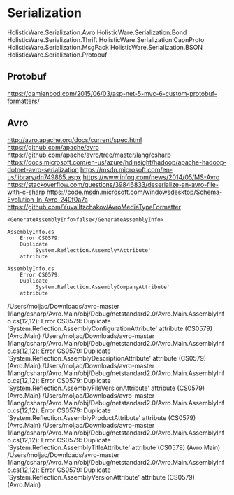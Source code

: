 ﻿# Serialization


HolisticWare.Serialization.Avro
HolisticWare.Serialization.Bond
HolisticWare.Serialization.Thrift
HolisticWare.Serialization.CapnProto
HolisticWare.Serialization.MsgPack
HolisticWare.Serialization.BSON
HolisticWare.Serialization.Protobuf


## Protobuf

https://damienbod.com/2015/06/03/asp-net-5-mvc-6-custom-protobuf-formatters/



## Avro

http://avro.apache.org/docs/current/spec.html
https://github.com/apache/avro
https://github.com/apache/avro/tree/master/lang/csharp
https://docs.microsoft.com/en-us/azure/hdinsight/hadoop/apache-hadoop-dotnet-avro-serialization
https://msdn.microsoft.com/en-us/library/dn749865.aspx
https://www.infoq.com/news/2014/05/MS-Avro
https://stackoverflow.com/questions/39846833/deserialize-an-avro-file-with-c-sharp
https://code.msdn.microsoft.com/windowsdesktop/Schema-Evolution-In-Avro-240f0a7a
https://github.com/YuvalItzchakov/AvroMediaTypeFormatter



    <GenerateAssemblyInfo>false</GenerateAssemblyInfo>

    AssemblyInfo.cs
        Error CS0579: 
        Duplicate 
            'System.Reflection.Assembly*Attribute' 
        attribute 

    AssemblyInfo.cs
        Error CS0579: 
        Duplicate 
            'System.Reflection.AssemblyCompanyAttribute' 
        attribute 



/Users/moljac/Downloads/avro-master 1/lang/csharp/Avro.Main/obj/Debug/netstandard2.0/Avro.Main.AssemblyInfo.cs(12,12): Error CS0579: Duplicate 'System.Reflection.AssemblyConfigurationAttribute' attribute (CS0579) (Avro.Main)
/Users/moljac/Downloads/avro-master 1/lang/csharp/Avro.Main/obj/Debug/netstandard2.0/Avro.Main.AssemblyInfo.cs(12,12): Error CS0579: Duplicate 'System.Reflection.AssemblyDescriptionAttribute' attribute (CS0579) (Avro.Main)
/Users/moljac/Downloads/avro-master 1/lang/csharp/Avro.Main/obj/Debug/netstandard2.0/Avro.Main.AssemblyInfo.cs(12,12): Error CS0579: Duplicate 'System.Reflection.AssemblyFileVersionAttribute' attribute (CS0579) (Avro.Main)
/Users/moljac/Downloads/avro-master 1/lang/csharp/Avro.Main/obj/Debug/netstandard2.0/Avro.Main.AssemblyInfo.cs(12,12): Error CS0579: Duplicate 'System.Reflection.AssemblyProductAttribute' attribute (CS0579) (Avro.Main)
/Users/moljac/Downloads/avro-master 1/lang/csharp/Avro.Main/obj/Debug/netstandard2.0/Avro.Main.AssemblyInfo.cs(12,12): Error CS0579: Duplicate 'System.Reflection.AssemblyTitleAttribute' attribute (CS0579) (Avro.Main)
/Users/moljac/Downloads/avro-master 1/lang/csharp/Avro.Main/obj/Debug/netstandard2.0/Avro.Main.AssemblyInfo.cs(12,12): Error CS0579: Duplicate 'System.Reflection.AssemblyVersionAttribute' attribute (CS0579) (Avro.Main)